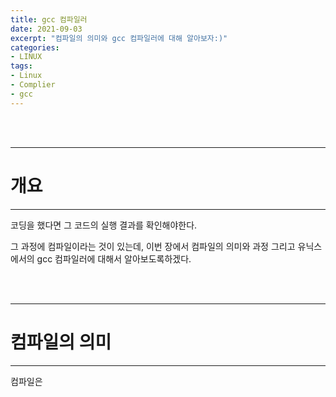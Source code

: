 ```yaml
---
title: gcc 컴파일러
date: 2021-09-03
excerpt: "컴파일의 의미와 gcc 컴파일러에 대해 알아보자:)"
categories:
- LINUX
tags:
- Linux
- Complier
- gcc
---
```



<br />
<br />

---

# 개요

---

코딩을 했다면 그 코드의 실행 결과를 확인해야한다.

그 과정에 컴파일이라는 것이 있는데, 이번 장에서 컴파일의 의미와 과정 그리고 유닉스에서의 gcc 컴파일러에 대해서 알아보도록하겠다.



<br />
<br />


---

# 컴파일의 의미

---

컴파일은 
